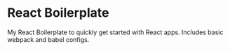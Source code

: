 # React Boilerplate
My React Boilerplate to quickly get started with React apps. Includes basic webpack and babel configs. 
